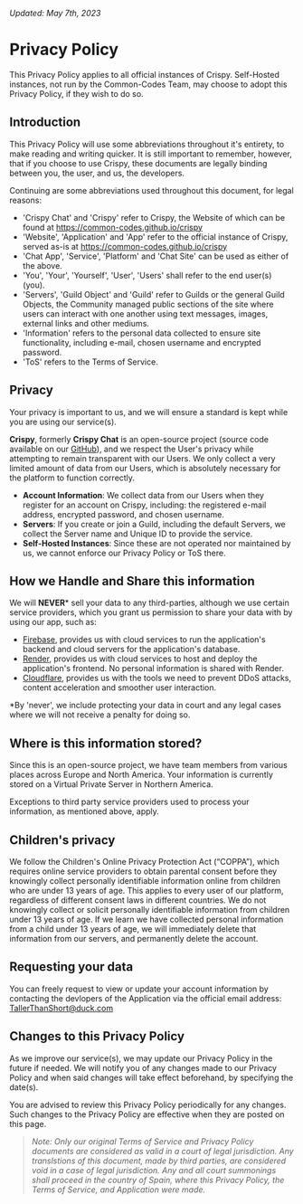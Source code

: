 *Updated: May 7th, 2023*

# Privacy Policy

This Privacy Policy applies to all official instances of Crispy.
Self-Hosted instances, not run by the Common-Codes Team, may choose to adopt this Privacy Policy, if they wish to do so.

## Introduction
This Privacy Policy will use some abbreviations throughout it's entirety, to make reading and writing quicker.
It is still important to remember, however, that if you choose to use Crispy, these documents are legally binding between you, the user, and us, the developers.

Continuing are some abbreviations used throughout this document, for legal reasons:
- 'Crispy Chat' and 'Crispy' refer to Crispy, the Website of which can be found at https://common-codes.github.io/crispy
- 'Website', 'Application' and 'App' refer to the official instance of Crispy, served as-is at https://common-codes.github.io/crispy
- 'Chat App', 'Service', 'Platform' and 'Chat Site' can be used as either of the above.
- 'You', 'Your', 'Yourself', 'User', 'Users' shall refer to the end user(s) (you).
- 'Servers', 'Guild Object' and 'Guild' refer to Guilds or the general Guild Objects, the Community managed public sections of the site where users can interact with one another using text messages, images, external links and other mediums.
- 'Information' refers to the personal data collected to ensure site functionality, including e-mail, chosen username and encrypted password.
- 'ToS' refers to the Terms of Service.

## Privacy

Your privacy is important to us, and we will ensure a standard is kept while you are using our service(s).

**Crispy**, formerly **Crispy Chat** is an open-source project (source code available on our [GitHub](https://github.com/Common-Codes)), and we respect the User's privacy while attempting to remain transparent with our Users.
We only collect a very limited amount of data from our Users, which is absolutely necessary for the platform to function correctly.

- **Account Information**: We collect data from our Users when they register for an account on Crispy, including: the registered e-mail address, encrypted password, and chosen username.
- **Servers**: If you create or join a Guild, including the default Servers, we collect the Server name and Unique ID to provide the service.
- **Self-Hosted Instances**: Since these are not operated nor maintained by us, we cannot enforce our Privacy Policy or ToS there.

## How we Handle and Share this information

We will **NEVER**\* sell your data to any third-parties, although we use certain service providers, which you grant us permission to share your data with by using our app, such as:

- [Firebase](https://firebase.google.com), provides us with cloud services to run the application's backend and cloud servers for the application's database.
- [Render](https://render.com), provides us with cloud services to host and deploy the application's frontend. No personal information is shared with Render.
- [Cloudflare](https://coudflare.com), provides us with the tools we need to prevent DDoS attacks, content acceleration and smoother user interaction.

*By 'never', we include protecting your data in court and any legal cases where we will not receive a penalty for doing so.

## Where is this information stored?

Since this is an open-source project, we have team members from various places across Europe and North America. Your information is currently stored on a Virtual Private Server in Northern America.

Exceptions to third party service providers used to process your information, as mentioned above, apply.

## Children's privacy

We follow the Children's Online Privacy Protection Act (“COPPA”), which requires online service providers to obtain parental consent before they knowingly collect personally identifiable information online from children who are under 13 years of age. This applies to every user of our platform, regardless of different consent laws in different countries. We do not knowingly collect or solicit personally identifiable information from children under 13 years of age. If we learn we have collected personal information from a child under 13 years of age, we will immediately delete that information from our servers, and permanently delete the account.

## Requesting your data

You can freely request to view or update your account information by contacting the devlopers of the Application via the official email address: [TallerThanShort@duck.com](mailto:tallerthanshort@duck.com)

## Changes to this Privacy Policy

As we improve our service(s), we may update our Privacy Policy in the future if needed. We will notify you of any changes made to our Privacy Policy and when said changes will take effect beforehand, by specifying the date(s).

You are advised to review this Privacy Policy periodically for any changes. Such changes to the Privacy Policy are effective when they are posted on this page.


> *Note: Only our original Terms of Service and Privacy Policy documents are considered as valid in a court of legal jurisdiction. Any translstions of this document, made by third parties, are considered void in a case of legal jurisdiction. Any and all court summonings shall proceed in the country of Spain, where this Privacy Policy, the Terms of Service, and Application were made.*

